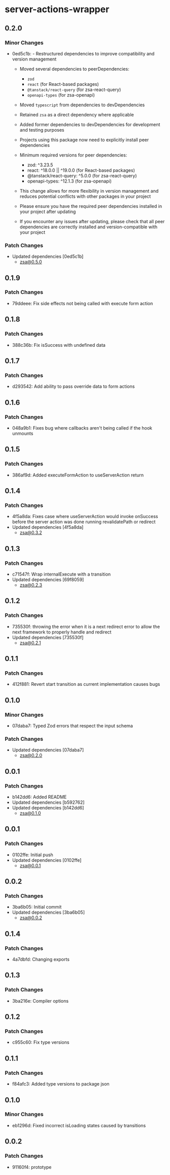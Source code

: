 # server-actions-wrapper

## 0.2.0

### Minor Changes

- 0ed5c1b: - Restructured dependencies to improve compatibility and version management

  - Moved several dependencies to peerDependencies:
    - `zod`
    - `react` (for React-based packages)
    - `@tanstack/react-query` (for zsa-react-query)
    - `openapi-types` (for zsa-openapi)
  - Moved `typescript` from dependencies to devDependencies
  - Retained `zsa` as a direct dependency where applicable
  - Added former dependencies to devDependencies for development and testing purposes
  - Projects using this package now need to explicitly install peer dependencies
  - Minimum required versions for peer dependencies:

    - zod: ^3.23.5
    - react: ^18.0.0 || ^19.0.0 (for React-based packages)
    - @tanstack/react-query: ^5.0.0 (for zsa-react-query)
    - openapi-types: ^12.1.3 (for zsa-openapi)

  - This change allows for more flexibility in version management and reduces potential conflicts with other packages in your project
  - Please ensure you have the required peer dependencies installed in your project after updating
  - If you encounter any issues after updating, please check that all peer dependencies are correctly installed and version-compatible with your project

### Patch Changes

- Updated dependencies [0ed5c1b]
  - zsa@0.5.0

## 0.1.9

### Patch Changes

- 79ddeee: Fix side effects not being called with execute form action

## 0.1.8

### Patch Changes

- 388c36b: Fix isSuccess with undefined data

## 0.1.7

### Patch Changes

- d293542: Add ability to pass override data to form actions

## 0.1.6

### Patch Changes

- 048a9b1: Fixes bug where callbacks aren't being called if the hook unmounts

## 0.1.5

### Patch Changes

- 386af9d: Added executeFormAction to useServerAction return

## 0.1.4

### Patch Changes

- 4f5a8da: Fixes case where useServerAction would invoke onSuccess before the server action was done running revalidatePath or redirect
- Updated dependencies [4f5a8da]
  - zsa@0.3.2

## 0.1.3

### Patch Changes

- c71547f: Wrap internalExecute with a transition
- Updated dependencies [69f8059]
  - zsa@0.2.3

## 0.1.2

### Patch Changes

- 735530f: throwing the error when it is a next redirect error to allow the next framework to properly handle and redirect
- Updated dependencies [735530f]
  - zsa@0.2.1

## 0.1.1

### Patch Changes

- 412f881: Revert start transition as current implementation causes bugs

## 0.1.0

### Minor Changes

- 07daba7: Typed Zod errors that respect the input schema

### Patch Changes

- Updated dependencies [07daba7]
  - zsa@0.2.0

## 0.0.1

### Patch Changes

- b142dd6: Added README
- Updated dependencies [b592762]
- Updated dependencies [b142dd6]
  - zsa@0.1.0

## 0.0.1

### Patch Changes

- 0102ffe: Initial push
- Updated dependencies [0102ffe]
  - zsa@0.0.1

## 0.0.2

### Patch Changes

- 3ba6b05: Initial commit
- Updated dependencies [3ba6b05]
  - zsa@0.0.2

## 0.1.4

### Patch Changes

- 4a7dbfd: Changing exports

## 0.1.3

### Patch Changes

- 3ba216e: Compiler options

## 0.1.2

### Patch Changes

- c955c60: Fix type versions

## 0.1.1

### Patch Changes

- f84afc3: Added type versions to package json

## 0.1.0

### Minor Changes

- eb1296d: Fixed incorrect isLoading states caused by transitions

## 0.0.2

### Patch Changes

- 91160f4: prototype
